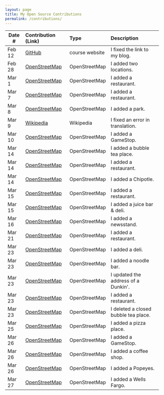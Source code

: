 ```yaml
---
layout: page
title: My Open Source Contributions
permalink: /contributions/
---
```


<!--
Type of the contribution should be "Wikipedia edit", "OpenStreet Map feature", "Documentation", "Course website", "Blog",
"Browse Add-on", etc.

The description should include a brief summary of what you did.

Replace the first row with your own contribution. 

-->


| Date #       | Contribution (Link)  | Type  | Description |
|---|:---|:---|:---|
| Feb 12   | [GitHub](https://github.com/nyu-ossd-s20/sylviaji-weekly/commit/8ecffebafeda09662f69cefddb1afd47c2a6a046)  | course website    |   I fixed the link to my blog.    |
| Feb 28  |[OpenStreetMap](https://www.openstreetmap.org/changeset/81611980#map=19/40.72756/-74.03154)  |  OpenStreetMap   | I added two locations.      |
| Mar 1    |[OpenStreetMap](https://www.openstreetmap.org/changeset/81655846#map=18/40.72602/-74.03252)     | OpenStreetMap    |I added a restaurant.      |
| Mar 7 | [OpenStreetMap](https://www.openstreetmap.org/changeset/81909709#map=19/40.72687/-73.98753) |OpenStreetMap    |I added a restaurant.|
| Mar 8 | [OpenStreetMap](https://www.openstreetmap.org/changeset/81926978) | OpenStreetMap | I added a park.|
| Mar 9 | [Wikipedia](https://zh.wikipedia.org/w/index.php?title=%E7%A9%86%E7%BD%95%E9%BB%98%E5%BE%B7%C2%B7%E6%9C%AC%C2%B7%E8%96%A9%E5%8B%92%E6%9B%BC&oldid=58542495) | Wikipedia | I fixed an error in translation.|
|Mar 10 | [OpenStreetMap](https://www.openstreetmap.org/changeset/82025075) | OpenStreetMap | I added a GameStop.|
|Mar 14 | [OpenStreetMap](https://www.openstreetmap.org/changeset/82206718) | OpenStreetMap | I added a bubble tea place.|
|Mar 14 | [OpenStreetMap](https://www.openstreetmap.org/changeset/82206762) | OpenStreetMap | I added a restaurant.|
|Mar 14 | [OpenStreetMap](https://www.openstreetmap.org/changeset/82206783) | OpenStreetMap | I added a Chipotle.|
|Mar 15 | [OpenStreetMap](https://www.openstreetmap.org/changeset/82235129) | OpenStreetMap | I added a restaurant. |
|Mar 15 | [OpenStreetMap](https://www.openstreetmap.org/changeset/82235278) | OpenStreetMap | I added a juice bar & deli. |
|Mar 16 | [OpenStreetMap](https://www.openstreetmap.org/changeset/82279896) | OpenStreetMap | I added a newsstand. |
|Mar 21 | [OpenStreetMap](https://www.openstreetmap.org/changeset/82474244) | OpenStreetMap | I added a restaurant.|
|Mar 23 | [OpenStreetMap](https://www.openstreetmap.org/changeset/82544574) | OpenStreetMap | I added a deli.|
|Mar 23 | [OpenStreetMap](https://www.openstreetmap.org/changeset/82544620) | OpenStreetMap | I added a noodle bar.|
|Mar 23 | [OpenStreetMap](https://www.openstreetmap.org/changeset/82544688) | OpenStreetMap | I updated the address of a Dunkin'. |
|Mar 23 | [OpenStreetMap](https://www.openstreetmap.org/changeset/82544708) | OpenStreetMap | I added a restaurant.|
|Mar 23 | [OpenStreetMap](https://www.openstreetmap.org/changeset/82544771) | OpenStreetMap | I deleted a closed bubble tea place. |
|Mar 25 | [OpenStreetMap](https://www.openstreetmap.org/changeset/82637550) | OpenStreetMap | I added a pizza place. |
|Mar 26 | [OpenStreetMap](https://www.openstreetmap.org/changeset/82684796) | OpenStreetMap | I added a GameStop. |
|Mar 26 | [OpenStreetMap](https://www.openstreetmap.org/changeset/82684853) | OpenStreetMap | I added a coffee shop. |
|Mar 26 | [OpenStreetMap](https://www.openstreetmap.org/changeset/82684907) | OpenStreetMap | I added a Popeyes. |
|Mar 27 | [OpenStreetMap](https://www.openstreetmap.org/changeset/82737231) | OpenStreetMap | I added a Wells Fargo. |
